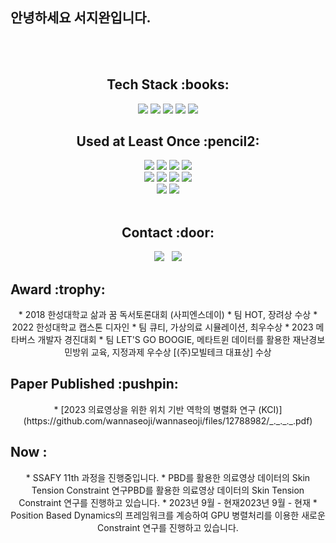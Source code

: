 ## 안녕하세요 서지완입니다.
<div align="center">
<br><br>


<h2>Tech Stack :books:</h2>
<img src="https://img.shields.io/badge/c++-%2300599C.svg?style=for-the-badge&logo=c%2B%2B&logoColor=white">
<img src="https://img.shields.io/badge/OpenGL-%23FFFFFF.svg?style=for-the-badge&logo=opengl">
<img src="https://img.shields.io/badge/unity-%23000000.svg?style=for-the-badge&logo=unity&logoColor=white">
<img src="https://img.shields.io/badge/unrealengine-%23313131.svg?style=for-the-badge&logo=unrealengine&logoColor=white">
<img src="https://img.shields.io/badge/nVIDIA-%2376B900.svg?style=for-the-badge&logo=nVIDIA&logoColor=white">

<h2>Used at Least Once :pencil2:</h2>
<img src="https://img.shields.io/badge/HTML5-E34F26?style=flat&logo=HTML5&logoColor=white"> 
<img src="https://img.shields.io/badge/CSS3-1572B6?style=flat&logo=CSS3&logoColor=white"> 
<img src="https://img.shields.io/badge/JavaScript-F7DF1E?style=flat&logo=JavaScript&logoColor=white"> 
<img src="https://img.shields.io/badge/React-61DAFB?style=flat&logo=React&logoColor=white"> <br>
<img src="https://img.shields.io/badge/Swift-F05138?style=flat&logo=Swift&logoColor=white"> 
<img src="https://img.shields.io/badge/Kotlin-7F52FF?style=flat&logo=Kotlin&logoColor=white"> 
<img src="https://img.shields.io/badge/Java-007396?style=flat&logo=Java&logoColor=white">
<img src="https://img.shields.io/badge/Firebase-FFCA28?style=flat&logo=Firebase&logoColor=white"> <br>
<img src="https://img.shields.io/badge/Python-3776AB?style=flat&logo=Python&logoColor=white">
<img src="https://img.shields.io/badge/MySQL-4479A1?style=flat&logo=MySQL&logoColor=white"> <br><br>

<h2>Contact :door:</h2>
<div align="center">
  <a href="https://wannadev.tistory.com/"><img src="https://img.shields.io/badge/Tistory-000000?style=flat-square&logo=Tistory&logoColor=white&link="https://wannadev.tistory.com/"/></a>&nbsp&nbsp
  <a href="mailto:wannaseoji@naver.com"><img src="https://img.shields.io/badge/Gmail-EA4335?style=flat-square&logo=Gmail&logoColor=white&link=mailto:wannaseoji@naver.com"/></a>
</div>
</div>

<h2> Award :trophy:</h2>
<div align="center">
* 2018 한성대학교 삶과 꿈 독서토론대회 (사피엔스데이)
  * 팀 HOT, 장려상 수상
* 2022 한성대학교 캡스톤 디자인 
  * 팀 큐티, 가상의료 시뮬레이션, 최우수상
* 2023 메타버스 개발자 경진대회
  * 팀 LET'S GO BOOGIE, 메타트윈 데이터를 활용한 재난경보 민방위 교육, 지정과제 우수상 [(주)모빌테크 대표상] 수상
 </div>
<h2> Paper Published :pushpin:</h2>
<div align="center">
* [2023 의료영상을 위한 위치 기반 역학의 병렬화 연구 (KCI)](https://github.com/wannaseoji/wannaseoji/files/12788982/_._._._.pdf)
</div>

<h2> Now :</h2>
  <div align="center">
  * SSAFY 11th 과정을 진행중입니다.
  * PBD를 활용한 의료영상 데이터의 Skin Tension Constraint 연구PBD를 활용한 의료영상 데이터의 Skin Tension Constraint 연구를 진행하고 있습니다.
      * 2023년 9월 - 현재2023년 9월 - 현재
      * Position Based Dynamics의 프레임워크를 계승하여 GPU 병렬처리를 이용한 새로운 Constraint 연구를 진행하고 있습니다.
  </div>
